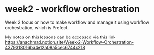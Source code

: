 # week2 - workflow orchestration

Week 2 focus on how to make workflow and manage it using workflow orchestration, which is Prefect.

My notes on this lessons can be accessed via this link https://anachmad.notion.site/Week-2-Workflow-Orchestration-4379318016ba4e12a08a5cec67444218